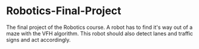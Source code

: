 # Robotics-Final-Project
The final project of the Robotics course. A robot has to find it's way out of a maze with the VFH algorithm. This robot should also detect lanes and traffic signs and act accordingly.

